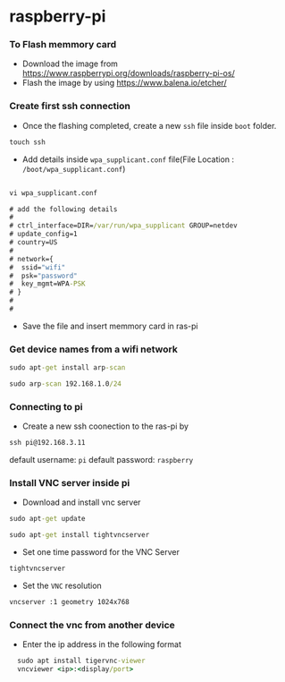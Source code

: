 # raspberry-pi

### To Flash memmory card

- Download the image from https://www.raspberrypi.org/downloads/raspberry-pi-os/
- Flash the image by using https://www.balena.io/etcher/


### Create first ssh connection
- Once the flashing completed, create a new `ssh` file inside `boot` folder.
```cmd
touch ssh
```
- Add details inside `wpa_supplicant.conf` file(File Location : `/boot/wpa_supplicant.conf`)

```cmd

vi wpa_supplicant.conf

# add the following details
#
# ctrl_interface=DIR=/var/run/wpa_supplicant GROUP=netdev
# update_config=1
# country=US
#
# network={
#  ssid="wifi"
#  psk="password"
#  key_mgmt=WPA-PSK	
# }
#
#
```
- Save the file and insert memmory card in ras-pi

### Get device names from a wifi network

```cmd
sudo apt-get install arp-scan

sudo arp-scan 192.168.1.0/24

```
### Connecting to pi

- Create a new ssh coonection to the ras-pi by 

```cmd
ssh pi@192.168.3.11
```
default username: `pi`
default password: `raspberry`


### Install VNC server inside pi

- Download and install vnc server

```cmd
sudo apt-get update

sudo apt-get install tightvncserver

```
- Set one time password for the VNC Server
```cmd
tightvncserver
```

- Set the `VNC` resolution

```cmd
vncserver :1 geometry 1024x768

``` 

### Connect the vnc from another device

- Enter the ip address in the following format

```cmd
  sudo apt install tigervnc-viewer
  vncviewer <ip>:<display/port>
```


